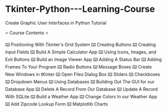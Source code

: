 # Tkinter-Python---Learning-Course
Create Graphic User Interfaces in Python Tutorial

⭐️ Course Contents ⭐️

⌨️ Positioning With Tkinter's Grid System
⌨️ Creating Buttons
⌨️ Creating Input Fields
⌨️ Build A Simple Calculator App
⌨️ Using Icons, Images, and Exit Buttons
⌨️ Build an Image Viewer App
⌨️ Adding A Status Bar
⌨️ Adding Frames To Your Program
⌨️ Radio Buttons
⌨️ Message Boxes
⌨️ Create New Windows in tKinter
⌨️ Open Files Dialog Box
⌨️ Sliders
⌨️ Checkboxes
⌨️ Dropdown Menus
⌨️ Using Databases
⌨️ Building Out The GUI for our Database App
⌨️ Delete A Record From Our Database
⌨️ Update A Record With SQLite
⌨️ Build a Weather App
⌨️ Change Colors In our Weather App
⌨️ Add Zipcode Lookup Form
⌨️  Matplotlib Charts
